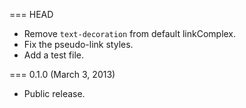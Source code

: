 === HEAD

* Remove `text-decoration` from default linkComplex.
* Fix the pseudo-link styles.
* Add a test file.

=== 0.1.0 (March 3, 2013)

* Public release.
